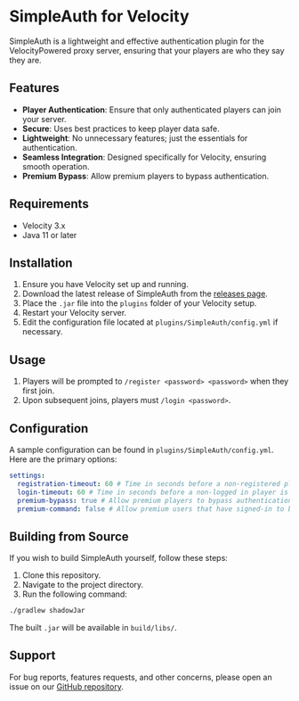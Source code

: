 # SimpleAuth for Velocity

SimpleAuth is a lightweight and effective authentication plugin for the VelocityPowered proxy server, ensuring that your players are who they say they are.

## Features

- **Player Authentication**: Ensure that only authenticated players can join your server.
- **Secure**: Uses best practices to keep player data safe.
- **Lightweight**: No unnecessary features; just the essentials for authentication.
- **Seamless Integration**: Designed specifically for Velocity, ensuring smooth operation.
- **Premium Bypass**: Allow premium players to bypass authentication.

## Requirements

- Velocity 3.x
- Java 11 or later

## Installation

1. Ensure you have Velocity set up and running.
2. Download the latest release of SimpleAuth from the [releases page](https://github.com/iSnakeBuzz/SimpleAuth/releases).
3. Place the `.jar` file into the `plugins` folder of your Velocity setup.
4. Restart your Velocity server.
5. Edit the configuration file located at `plugins/SimpleAuth/config.yml` if necessary.

## Usage

1. Players will be prompted to `/register <password> <password>` when they first join.
2. Upon subsequent joins, players must `/login <password>`.

## Configuration

A sample configuration can be found in `plugins/SimpleAuth/config.yml`. Here are the primary options:

```yml
settings:
  registration-timeout: 60 # Time in seconds before a non-registered player is kicked
  login-timeout: 60 # Time in seconds before a non-logged in player is kicked
  premium-bypass: true # Allow premium players to bypass authentication
  premium-command: false # Allow premium users that have signed-in to bypass authentication after executing /premium (This command is disabled if premium-bypass is enabled)
```

## Building from Source

If you wish to build SimpleAuth yourself, follow these steps:

1. Clone this repository.
2. Navigate to the project directory.
3. Run the following command:

```bash
./gradlew shadowJar
```

The built `.jar` will be available in `build/libs/`.

## Support

For bug reports, features requests, and other concerns, please open an issue on our [GitHub repository](https://github.com/iSnakeBuzz/SimpleAuth/issues).
